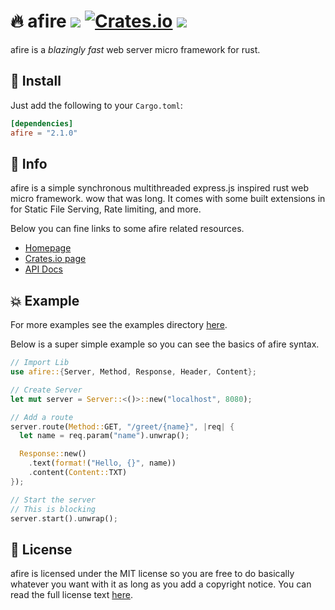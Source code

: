 # 🔥 afire <a href="https://github.com/Basicprogrammer10/afire/actions"><img src="https://github.com/Basicprogrammer10/afire/actions/workflows/rust.yml/badge.svg"></a> <a href="https://crates.io/crates/afire"><img alt="Crates.io" src="https://img.shields.io/crates/v/afire"></a> <a href="https://crates.io/crates/afire"><img src="https://img.shields.io/crates/d/afire?label=Downloads"></a>

afire is a _blazingly fast_ web server micro framework for rust.

## 💠 Install

Just add the following to your `Cargo.toml`:

```toml
[dependencies]
afire = "2.1.0"
```

## 📄 Info

afire is a simple synchronous multithreaded express.js inspired rust web micro framework.
wow that was long.
It comes with some built extensions in for Static File Serving, Rate limiting, and more.

Below you can fine links to some afire related resources.

- [Homepage](https://connorcode.com/writing/afire)
- [Crates.io page](https://crates.io/crates/afire)
- [API Docs](https://docs.rs/afire/latest/afire)

## 💥 Example

For more examples see the examples directory [here](https://github.com/Basicprogrammer10/afire/tree/main/examples).

Below is a super simple example so you can see the basics of afire syntax.

```rust no_run
// Import Lib
use afire::{Server, Method, Response, Header, Content};

// Create Server
let mut server = Server::<()>::new("localhost", 8080);

// Add a route
server.route(Method::GET, "/greet/{name}", |req| {
  let name = req.param("name").unwrap();

  Response::new()
    .text(format!("Hello, {}", name))
    .content(Content::TXT)
});

// Start the server
// This is blocking
server.start().unwrap();
```

## 💼 License

afire is licensed under the MIT license so you are free to do basically whatever you want with it as long as you add a copyright notice.
You can read the full license text [here](https://github.com/Basicprogrammer10/afire/blob/main/LICENSE).
